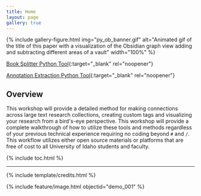 ```yaml
---
title: Home
layout: page
gallery: true
---
```


{% include gallery-figure.html img="py_ob_banner.gif" alt="Animated gif of the title of this paper with a visualization of the Obsidian graph view adding and subtracting different areas of a vault" width="100%" %}

[Book Splitter Python Tool](https://github.com/Scholarly-Projects/book_splitter){:target="_blank" rel="noopener"} 

[Annotation Extraction Python Tool](https://github.com/Scholarly-Projects/annotation_extraction){:target="_blank" rel="noopener"}

## Overview

This workshop will provide a detailed method for making connections across large text research collections, creating custom tags and visualizing your research from a bird's-eye perspective. This workshop will provide a complete walkthrough of how to utilize these tools and methods regardless of your previous technical experience requiring no coding beyond `#` and `/`. This workflow utilizes either open source materials or platforms that are free of cost to all University of Idaho students and faculty.

{% include toc.html %}

------

{% include template/credits.html %}

{% include feature/image.html objectid="demo_001" %}
